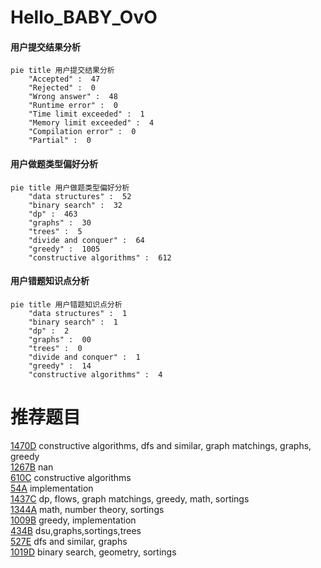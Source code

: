 # Hello_BABY_OvO

<!-- tabs:start -->



#### **用户提交结果分析**

```mermaid
pie title 用户提交结果分析
    "Accepted" :  47
    "Rejected" :  0
    "Wrong answer" :  48
    "Runtime error" :  0
    "Time limit exceeded" :  1
    "Memory limit exceeded" :  4
    "Compilation error" :  0
    "Partial" :  0
```

#### **用户做题类型偏好分析**

```mermaid
pie title 用户做题类型偏好分析
    "data structures" :  52
    "binary search" :  32
    "dp" :  463
    "graphs" :  30
    "trees" :  5
    "divide and conquer" :  64
    "greedy" :  1005
    "constructive algorithms" :  612
```
#### **用户错题知识点分析**

```mermaid
pie title 用户错题知识点分析
    "data structures" :  1
    "binary search" :  1
    "dp" :  2
    "graphs" :  00
    "trees" :  0
    "divide and conquer" :  1
    "greedy" :  14
    "constructive algorithms" :  4
```



<!-- tabs:end -->
# 推荐题目
[1470D](https://codeforces.com/contest/1470/problem/D)		constructive algorithms,
                        dfs and similar,
                        graph matchings,
                        graphs,
                        greedy		  
[1267B](https://codeforces.com/contest/1267/problem/B)		nan		  
[610C](https://codeforces.com/contest/610/problem/C)		constructive algorithms		  
[54A](https://codeforces.com/contest/54/problem/A)		implementation		  
[1437C](https://codeforces.com/contest/1437/problem/C)		dp,
                        flows,
                        graph matchings,
                        greedy,
                        math,
                        sortings		  
[1344A](https://codeforces.com/contest/1344/problem/A)		math,
                        number theory,
                        sortings		  
[1009B](https://codeforces.com/contest/1009/problem/B)		greedy,
                        implementation		  
[434B](https://codeforces.com/contest/434/problem/B)		dsu,graphs,sortings,trees		  
[527E](https://codeforces.com/contest/527/problem/E)		dfs and similar,
                        graphs		  
[1019D](https://codeforces.com/contest/1019/problem/D)		binary search,
                        geometry,
                        sortings		  
